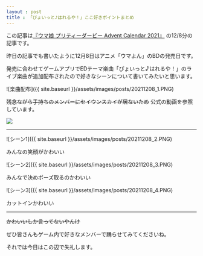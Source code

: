 ```yaml
---
layout : post
title : 「ぴょいっと♪はれるや！」ここ好きポイントまとめ
---
```


この記事は[『ウマ娘 プリティーダービー Advent Calendar 2021』](https://adventar.org/calendars/6565) の12/8分の記事です。

昨日の記事でも書いたように12月8日はアニメ「ウマよん」のBDの発売日です。

発売に合わせてゲームアプリでEDテーマ楽曲「ぴょいっと♪はれるや！」のライブ楽曲が追加配布されたので好きなシーンについて書いてみたいと思います。

![楽曲配布]({{ site.baseurl }}/assets/images/posts/20211208_1.PNG)

~~残念ながら手持ちのメンバーにセイウンスカイが居ないため~~ 公式の動画を参照しています。

[![](https://img.youtube.com/vi/4DNjG9ptGJk/0.jpg)](https://www.youtube.com/watch?v=4DNjG9ptGJk)

---

![シーン1]({{ site.baseurl }}/assets/images/posts/20211208_2.PNG)

みんなの笑顔がかわいい


![シーン2]({{ site.baseurl }}/assets/images/posts/20211208_3.PNG)

みんなで決めポーズ取るのかわいい


![シーン3]({{ site.baseurl }}/assets/images/posts/20211208_4.PNG)

カットインかわいい

---

~~かわいいしか言ってないやんけ~~

ぜひ皆さんもゲーム内で好きなメンバーで踊らせてみてくださいね。

それでは今日はこの辺で失礼します。


